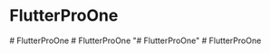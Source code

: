 # FlutterProOne
#   F l u t t e r P r o O n e  
 #   F l u t t e r P r o O n e  
 "# FlutterProOne" 
#   F l u t t e r P r o O n e  
 